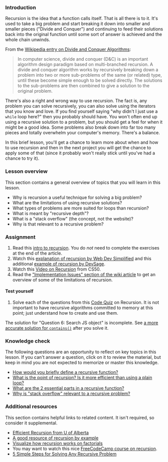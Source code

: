### Introduction

Recursion is the idea that a function calls itself. That is all there is to it. It's used to take a big problem and start breaking it down into smaller and smaller pieces ("Divide and Conquer") and continuing to feed their solutions back into the original function until some sort of answer is achieved and the whole chain unwinds.

From the [Wikipedia entry on Divide and Conquer Algorithms](http://en.wikipedia.org/wiki/Divide_and_conquer_algorithm):

> In computer science, divide and conquer (D&C) is an important algorithm design paradigm based on multi-branched recursion. A divide and conquer algorithm works by recursively breaking down a problem into two or more sub-problems of the same (or related) type, until these become simple enough to be solved directly. The solutions to the sub-problems are then combined to give a solution to the original problem.

There's also a right and wrong way to use recursion. The fact is, any problem you can solve recursively, you can also solve using the iterators that you know and love. If you find yourself saying "why didn't I just use a `while` loop here?" then you probably should have. You won't often end up using a recursive solution to a problem, but you should get a feel for when it might be a good idea. Some problems also break down into far too many pieces and totally overwhelm your computer's memory. There's a balance.

In this brief lesson, you'll get a chance to learn more about when and how to use recursion and then in the next project you will get the chance to apply some of that (since it probably won't really stick until you've had a chance to try it).

### Lesson overview

This section contains a general overview of topics that you will learn in this lesson.

- Why is recursion a useful technique for solving a big problem?
- What are the limitations of using recursive solutions?
- What types of problems are more suited for loops than recursion?
- What is meant by "recursive depth"?
- What is a "stack overflow" (the concept, not the website)?
- Why is that relevant to a recursive problem?

### Assignment

<div class="lesson-content__panel" markdown="1">

  1. Read this [intro to recursion](https://javascript.info/recursion). You do
     *not* need to complete the exercises at the end of the article.
  1. Watch this [explanation of recursion by Web Dev Simplified](https://www.youtube.com/watch?v=6oDQaB2one8) and this additional [example of recursion by DevSage](https://youtu.be/LteNqj4DFD8?t=340).
  1. Watch this [Video on Recursion](https://www.youtube.com/watch?v=mz6tAJMVmfM) from CS50.
  1. Read the ["Implementation Issues" section of the wiki article](http://en.wikipedia.org/wiki/Divide_and_conquer_algorithm#Implementation_issues) to get an overview of some of the limitations of recursion.

</div>

#### Test yourself

<div class="lesson-content__panel" markdown="1">

  1. Solve each of the questions from this [Code Quiz](https://www.codingame.com/playgrounds/5422/js-interview-prep-recursion) on Recursion. It is not important to have recursive algorithms committed to memory at this point; just understand how to create and use them.

<div class="lesson-note lesson-note--warning" markdown="1">

The solution for "Question 6: Search JS object" is incomplete. See [a more accurate solution for `contains()`](https://gist.github.com/JoshDevHub/b00125f483d4a1ecc257eaa030916973) after you solve it.

</div>

</div>

### Knowledge check

The following questions are an opportunity to reflect on key topics in this lesson. If you can't answer a question, click on it to review the material, but keep in mind you are not expected to memorize or master this knowledge.

- [How would you briefly define a recursive function?](#introduction)
- [What is the point of recursion? Is it more efficient than using a plain loop?](http://ruby.bastardsbook.com/chapters/recursion/)
- [What are the 2 essential parts in a recursive function?](https://youtu.be/mz6tAJMVmfM?t=193)
- [Why is "stack overflow" relevant to a recursive problem?](https://en.wikipedia.org/wiki/Divide-and-conquer_algorithm#Stack_size)

### Additional resources

This section contains helpful links to related content. It isn't required, so consider it supplemental.

- [Efficient Recursion from U of Alberta](http://webdocs.cs.ualberta.ca/~holte/T26/efficient-rec.html)
- [A good resource of recursion by example](https://www.javascripttutorial.net/javascript-recursive-function/)
- [Visualize how recursion works on factorials](https://pythontutor.com/render.html#code=function%20calcFactorial%28num%29%20%7B%0A%20%20%20%20if%20%28num%20%3D%3D%3D%201%29%20%7B%0A%20%20%20%20%20%20%20%20return%201%3B%0A%20%20%20%20%7D%0A%20%20%20%20return%20num%20*%20calcFactorial%28num%20-%201%29%3B%0A%7D%0A%0AcalcFactorial%285%29%3B&cumulative=false&curInstr=2&heapPrimitives=nevernest&mode=display&origin=opt-frontend.js&py=js&rawInputLstJSON=%5B%5D&textReferences=false)
- You may want to watch this nice [FreeCodeCamp course on recursion](https://www.youtube.com/watch?v=IJDJ0kBx2LM&t=2333s).
- [5 Simple Steps for Solving Any Recursive Problem](https://www.youtube.com/watch?v=ngCos392W4w)
